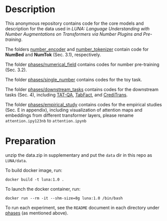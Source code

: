 # Description

This anonymous repository contains code for the core models and description for the data used in *LUNA: Language Understanding with Number Augmentations on Transformers via Number Plugins and Pre-training*. 

The folders [number_encoder](number_encoder/README.md)  and [number_tokenizer](number_encoder/README.md) contain code for **NumBed** and **NumTok** (Sec. 3.1), respectively.

The folder [phases/numerical_field](phases/numerical_field/README.md) contains codes for number pre-training (Sec. 3.2).

The folder [phases/single_number](phases/single_number/README.md) contains codes for the toy task.

The folder [phases/downstream_tasks](phases/downstream_tasks) contains codes for the downstream tasks (Sec. 4), including [TAT-QA](phases/downstream_tasks/TAT/README.md), [TabFact](phases/downstream_tasks/TabFact/README.md), and [CrediTrans](phases/downstream_tasks/TabFormer/README.md). 

The folder [phases/empirical_study](phases/empirical_study) contains codes for the empirical studies (Sec. E in appendix), including visualization of attention maps and embeddings from different transformer layers, please rename `attention.ipy123nb` to `attention.ipynb` 

# Preparation
unzip the data.zip in supplementary and put the `data` dir in this repo as `LUNA/data`. 

To build docker image, run: 
```
docker build -t luna:1.0 .
```

To launch the docker container, run:
```
docker run --rm -it --shm-size=8g luna:1.0 /bin/bash
```

To run each experiment, see the `README` document in each directory under [phases](phases) (as mentioned above).